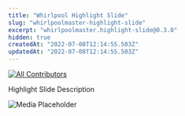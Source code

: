 ```yaml
---
title: "Whirlpool Highlight Slide"
slug: "whirlpoolmaster-highlight-slide"
excerpt: "whirlpoolmaster.highlight-slide@0.3.0"
hidden: true
createdAt: "2022-07-08T12:14:55.503Z"
updatedAt: "2022-07-08T12:14:55.503Z"
---
```

<!-- DOCS-IGNORE:start -->
<!-- ALL-CONTRIBUTORS-BADGE:START - Do not remove or modify this section -->

[![All Contributors](https://img.shields.io/badge/all_contributors-0-orange.svg?style=flat-square)](#contributors-)

<!-- ALL-CONTRIBUTORS-BADGE:END -->
<!-- DOCS-IGNORE:end -->

Highlight Slide Description

![Media Placeholder](https://user-images.githubusercontent.com/52087100/71204177-42ca4f80-227e-11ea-89e6-e92e65370c69.png)